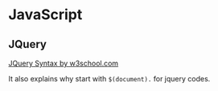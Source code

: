 # JavaScript
## JQuery
[JQuery Syntax by w3school.com](https://www.w3schools.com/jquery/jquery_syntax.asp)

It also explains why start with `$(document).` for jquery codes.
